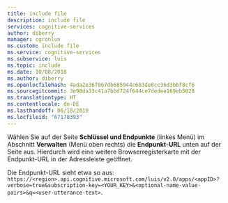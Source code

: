 ```yaml
---
title: include file
description: include file
services: cognitive-services
author: diberry
manager: cgronlun
ms.custom: include file
ms.service: cognitive-services
ms.subservice: luis
ms.topic: include
ms.date: 10/08/2018
ms.author: diberry
ms.openlocfilehash: 4ada2e36f067db685944c683de8cc36d3bbf8cf6
ms.sourcegitcommit: 3e98da33c41a7bbd724f644ce7dedee169eb5028
ms.translationtype: HT
ms.contentlocale: de-DE
ms.lasthandoff: 06/18/2019
ms.locfileid: "67178393"
---
```

Wählen Sie auf der Seite **Schlüssel und Endpunkte** (linkes Menü) im Abschnitt **Verwalten** (Menü oben rechts) die **Endpunkt-URL** unten auf der Seite aus. Hierdurch wird eine weitere Browserregisterkarte mit der Endpunkt-URL in der Adressleiste geöffnet. 

Die Endpunkt-URL sieht etwa so aus: `https://<region>.api.cognitive.microsoft.com/luis/v2.0/apps/<appID>?verbose=true&subscription-key=<YOUR_KEY>&<optional-name-value-pairs>&q=<user-utterance-text>`.

 
